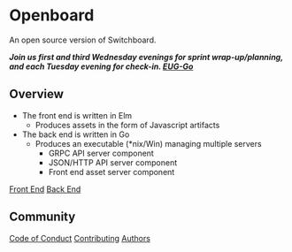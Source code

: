 # Openboard

An open source version of Switchboard.

***Join us first and third Wednesday evenings for sprint wrap-up/planning, and each Tuesday evening for check-in. [EUG-Go](https://www.meetup.com/eug-go)***


## Overview

- The front end is written in Elm
  - Produces assets in the form of Javascript artifacts
- The back end is written in Go
  - Produces an executable (*nix/Win) managing multiple servers
    - GRPC API server component
    - JSON/HTTP API server component
    - Front end asset server component

[Front End](https://github.com/OpenEugene/openboard/tree/master/front)
[Back End](https://github.com/OpenEugene/openboard/tree/master/back)


## Community

[Code of Conduct](https://github.com/OpenEugene/openboard/blob/main/CODE_OF_CONDUCT.md)
[Contributing](https://github.com/OpenEugene/openboard/blob/main/CONTRIBUTING.md)
[Authors](https://github.com/OpenEugene/openboard/blob/main/AUTHORS)
